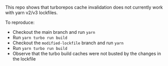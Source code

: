 This repo shows that turborepos cache invalidation does not currently work with yarn v2/v3 lockfiles.

To reproduce:

- Checkout the main branch and run `yarn`
- Run `yarn turbo run build`
- Checkout the `modified-lockfile` branch and run `yarn`
- Run `yarn turbo run build`
- Observe that the turbo build caches were not busted by the changes in the lockfile
